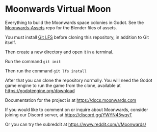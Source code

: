 # Moonwards Virtual Moon
Everything to build the Moonwards space colonies in Godot. See the [Moonwards-Assets](https://github.com/moonwards1/Moonwards-Assets) repo for the Blender files of assets.

You must install [Git LFS](https://git-lfs.github.com/) before cloning this repository, in addition to Git itself.

Then create a new directory and open it in a terminal.

Run the command `git init`

Then run the command `git lfs install`

After that you can clone the repository normally. You will need the Godot game engine to run the game from the clone, available at https://godotengine.org/download

Documentation for the project is at 
https://docs.moonwards.com

If you would like to comment on or inquire about Moonwards, consider joining our Discord server, at https://discord.gg/YWYN45wqyT

Or you can try the subreddit at https://www.reddit.com/r/Moonwards/

    

 
 






